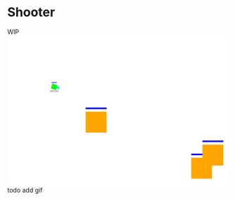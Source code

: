 # Shooter

WIP
![alt text](https://github.com/JustinPLee/Shooter/blob/main/shooter.PNG?raw=true)
todo add gif
